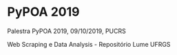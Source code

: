 # PyPOA 2019
Palestra PyPOA 2019, 09/10/2019, PUCRS

Web Scraping e Data Analysis - Repositório Lume UFRGS
